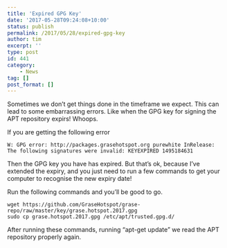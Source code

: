 ```yaml
---
title: 'Expired GPG Key'
date: '2017-05-28T09:24:08+10:00'
status: publish
permalink: /2017/05/28/expired-gpg-key
author: tim
excerpt: ''
type: post
id: 441
category:
    - News
tag: []
post_format: []
---
```

Sometimes we don’t get things done in the timeframe we expect. This can lead to some embarrassing errors. Like when the GPG key for signing the APT repository expirs! Whoops.

If you are getting the following error

```
W: GPG error: http://packages.grasehotspot.org purewhite InRelease: The following signatures were invalid: KEYEXPIRED 1495184631
```

Then the GPG key you have has expired. But that’s ok, because I’ve extended the expiry, and you just need to run a few commands to get your computer to recognise the new expiry date!

Run the following commands and you’ll be good to go.

```shell
wget https://github.com/GraseHotspot/grase-repo/raw/master/key/grase.hotspot.2017.gpg
sudo cp grase.hotspot.2017.gpg /etc/apt/trusted.gpg.d/
```

After running these commands, running “apt-get update” we read the APT repository properly again.